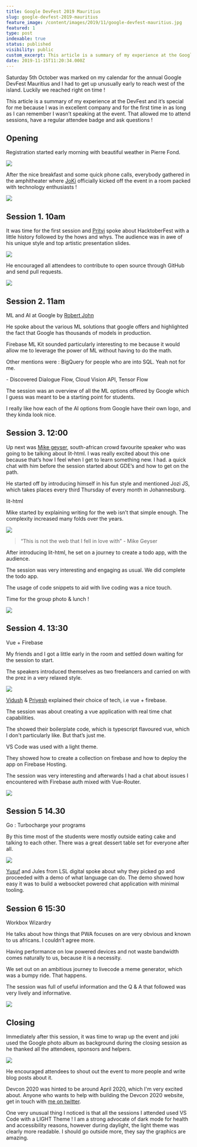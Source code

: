```yaml
---
title: Google DevFest 2019 Mauritius
slug: google-devfest-2019-mauritius
feature_image: /content/images/2019/11/google-devfest-mauritius.jpg
featured: 1
type: post
indexable: true
status: published
visibility: public
custom_excerpt: This article is a summary of my experience at the Google DevFest in Mauritius
date: 2019-11-15T11:20:34.000Z
---
```


Saturday 5th October was marked on my calendar for the annual Google DevFest Mauritius and I had to get up unusually early to reach west of the island. Luckily we reached right on time !

This article is a summary of my experience at the DevFest and it’s special for me because I was in excellent company and for the first time in as long as I can remember I wasn’t speaking at the event. That allowed me to attend sessions, have a regular attendee badge and ask questions !

## Opening

Registration started early morning with beautiful weather in Pierre Fond.

![](/content/images/2019/11/devfest-venue-morning.jpg)

After the nice breakfast and some quick phone calls, everybody gathered in the amphitheater where [JoKi](https://twitter.com/JKirstaetter) officially kicked off the event in a room packed with technology enthusiasts !

![](/content/images/2019/11/devfest-2019-launch-1.jpg)

## Session 1. 10am

It was time for the first session and [Pritvi](https://twitter.com/zcoldplayer) spoke about HacktoberFest with a little history followed by the hows and whys. The audience was in awe of his unique style and top artistic presentation slides.

![](/content/images/2019/11/hacktober-fest-presentation.jpg)

He encouraged all attendees to contribute to open source through GitHub and send pull requests.

![](/content/images/2019/11/hacktoberfest-crowd.jpg)

## Session 2. 11am

ML and AI at Google by [Robert John](https://twitter.com/robert_thas)

He spoke about the various ML solutions that google offers and highlighted the fact that Google has thousands of models in production.

Firebase ML Kit sounded particularly interesting to me because it would allow me to leverage the power of ML without having to do the math.

Other mentions were : BigQuery for people who are into SQL. Yeah not for me.

\- Discovered Dialogue Flow, Cloud Vision API, Tensor Flow

The session was an overview of all the ML options offered by Google which I guess was meant to be a starting point for students.

I really like how each of the AI options from Google have their own logo, and they kinda look nice.

## Session 3. 12:00

Up next was [Mike geyser](https://twitter.com/mikegeyser), south-african crowd favourite speaker who was going to be talking about lit-html. I was really excited about this one because that’s how I feel when I get to learn something new. I had. a quick chat with him before the session started about GDE’s and how to get on the path.

He started off by introducing himself in his fun style and mentioned Jozi JS, which takes places every third Thursday of every month in Johannesburg.

lit-html

Mike started by explaining writing for the web isn’t that simple enough. The complexity increased many folds over the years.

![](/content/images/2019/11/mike-geyser-explaining-the-web.jpg)

> “This is not the web that I fell in love with” - Mike Geyser

After introducing lit-html, he set on a journey to create a todo app, with the audience.

The session was very interesting and engaging as usual. We did complete the todo app.

The usage of code snippets to aid with live coding was a nice touch.

Time for the group photo & lunch !

![](/content/images/2019/11/dev-fest-mauritius.jpg)

## Session 4. 13:30

Vue + Firebase

My friends and I got a little early in the room and settled down waiting for the session to start.

The speakers introduced themselves as two freelancers and carried on with the prez in a very relaxed style.

![](/content/images/2019/11/vue-firebase-vidush-priyesh.jpg)

[Vidush](https://twitter.com/VHNamah) & [Priyesh](https://twitter.com/BaphometPrichi) explained their choice of tech, i.e vue + firebase.

The session was about creating a vue application with real time chat capabilities.

The showed their boilerplate code, which is typescript flavoured vue, which I don't particularly like. But that’s just me.

VS Code was used with a light theme.

They showed how to create a collection on firebase and how to deploy the app on Firebase Hosting.

The session was very interesting and afterwards I had a chat about issues I encountered with Firebase auth mixed with Vue-Router.

![](/content/images/2019/11/cake-devfest.jpg)

## Session 5 14.30

Go : Turbocharge your programs

By this time most of the students were mostly outside eating cake and talking to each other. There was a great dessert table set for everyone after all.

![](/content/images/2019/11/yusuf-jules-lsldigital-devfest.jpg)

[Yusuf](https://twitter.com/__fluxy__) and Jules from LSL digital spoke about why they picked go and proceeded with a demo of what language can do. The demo showed how easy it was to build a websocket powered chat application with minimal tooling.

## Session 6 15:30

Workbox Wizardry

He talks about how things that PWA focuses on are very obvious and known to us africans. I couldn’t agree more.

Having performance on low powered devices and not waste bandwidth comes naturally to us, because it is a necessity.

We set out on an ambitious journey to livecode a meme generator, which was a bumpy ride. That happens.

The session was full of useful information and the Q & A that followed was very lively and informative.

![](/content/images/2019/11/t-rex-devfest.jpg)

## Closing

Immediately after this session, it was time to wrap up the event and joki used the Google photo album as background during the closing session as he thanked all the attendees, sponsors and helpers.

![](/content/images/2019/11/devfest-mauritius-2019-closing.jpg)

He encouraged attendees to shout out the event to more people and write blog posts about it.

Devcon 2020 was hinted to be around April 2020, which I'm very excited about. Anyone who wants to help with building the Devcon 2020 website, get in touch with [me on twitter](https://twitter.com/__Sun__).

One very unusual thing I noticed is that all the sessions I attended used VS Code with a LIGHT Theme ! I am a strong advocate of dark mode for health and accessibility reasons, however during daylight, the light theme was clearly more readable. I should go outside more, they say the graphics are amazing.